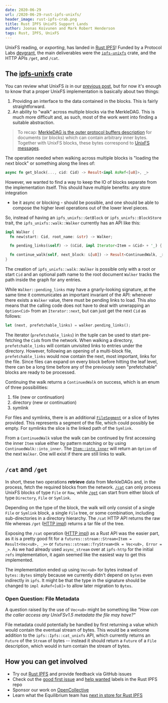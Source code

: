 ```yaml
---
date: 2020-06-29
url: /2020-06-29-rust-ipfs-unixfs/
header_image: rust-ipfs-crab.png
title: Rust IPFS UnixFS Support Lands
author: Joonas Koivunen and Mark Robert Henderson
tags: Rust, IPFS, UnixFS
---
```


UnixFS reading, or _exporting_, has landed in [Rust IPFS]! Funded by a
Protocol Labs [devgrant], the main deliverables were the [`ipfs-unixfs`] crate,
and the HTTP APIs `/get`, and `/cat`.

[devgrant]: https://github.com/ipfs/devgrants/tree/master/open-grants/ipfs-rust/phase-2
[Rust IPFS Append-only log #4]: https://medium.com/equilibriumco/rustipfs/home
[Rust IPFS]: https://github.com/rs-ipfs/rust-ipfs
[`ipfs-unixfs`]: https://crates.io/crates/ipfs-unixfs

## The [ipfs-unixfs] crate

You can review what UnixFS _is_ in our [previous post], but for now
it's enough to know that a proper UnixFS implementation is basically
about two things:

1. Providing an interface to the data contained in the blocks. This is
fairly straightforward.
2. An ability to "walk" across multiple blocks via the MerkleDAG. This is
much more difficult and, as such, most of the work went into finding
a suitable abstraction.

[previous post]: https://medium.com/equilibriumco/the-road-to-unixfs-f3cf5222b2ef
[ipfs-unixfs]: https://crates.io/crates/ipfs-unixfs

> To recap: [MerkleDAG is the outer protocol buffers description] for
documents (or blocks) which can contain arbitrary inner bytes. Together
with UnixFS blocks, these bytes correspond to [UnixFS messages].

The operation needed when walking across multiple blocks is "loading the next
block" or something along the lines of:

```rust
async fn get_block(..., cid: Cid) -> Result<impl AsRef<[u8]>, _>
```

However, we wanted to find a way to keep the IO of blocks separate from the
implementation itself. This should have multiple benefits: any store integration
- be it async or blocking - should be possible, and one should be able to
compose the higher level operations out of the lower level pieces.

So, instead of having an `ipfs_unixfs::GetBlock` or `ipfs_unixfs::BlockStore`
trait, the `ipfs_unixfs::walk::Walker` currently has an API like this:

```rust
impl Walker {
  fn new(start: Cid, root_name: &str) -> Walker;

  fn pending_links(&self) -> (&Cid, impl Iterator<Item = &Cid> + '_) { ... }

  fn continue_walk(self, next_block: &[u8]) -> Result<ContinuedWalk, _> { ... }
}
```

The creation of `ipfs_unixfs::walk::Walker` is possible only with a root or
start `Cid` and an optional path name to the root document `Walker` tracks
the path inside the graph for any entries.

While `Walker::pending_links` may have a gnarly-looking signature, at
the same time it communicates an important invariant of the API: whenever there
exists a `Walker` value, there must be pending links to load. This also means
that the calling code does not have to deal with unwrapping an `Option<Cid>`
from an `Iterator::next`, but can just get the next `Cid` as follows:

```rust
let (next, prefetchable_links) = walker.pending_links();
```

The iterator (`prefetchable_links`) in the tuple can be used to start
pre-fetching the `Cid`s from the network. When walking a directory,
`prefetchable_links` will contain unvisited links to entries under the
directory. However, following an opening of a multi-block file,
`prefetchable_links` would now contain the next, most important, links for the
file. Since files can expand on every block before hitting the leaf level, there
can be a long time before any of the previously seen "prefetchable" blocks are
ready to be processed.

Continuing the walk returns a `ContinuedWalk` on success, which is an enum of
three possibilities:

1. file (new or continuation)
2. directory (new or continuation)
3. symlink

For files and symlinks, there is an additional [`FileSegment`] or a slice of bytes
provided. This represents a segment of the file, which could possibly be empty.
For symlinks the slice is the linked path of the `Symlink`.

From a `ContinuedWalk` value the walk can be continued by first accessing the
inner `Item` value either by pattern matching or by using
`ContinuedWalk::into_inner`. The [`Item::into_inner`] will return an `Option`
of the next `Walker`. One will exist if there are still links to walk.

[MerkleDAG is the outer protocol buffers description]: https://github.com/ipfs/go-merkledag/blob/master/pb/merkledag.proto
[UnixFS messages]: https://github.com/ipfs/specs/blob/master/UNIXFS.md
[`FileSegment`]: https://docs.rs/ipfs-unixfs/0.0.1/ipfs_unixfs/walk/struct.FileSegment.html
[issue #200]: https://github.com/rs-ipfs/rust-ipfs/issues/200
[`Item::into_inner`]: https://docs.rs/ipfs-unixfs/0.0.1/ipfs_unixfs/walk/struct.Item.html#method.into_inner

## `/cat` and `/get`

In short, these two operations **retrieve** data from MerkleDAGs and, in the
process, fetch the required blocks from the network. [`/cat`] can only process
UnixFS blocks of type `File` or `Raw`, while [`/get`] can start from either
block of type `Directory`, `File` or `Symlink`.

Depending on the type of the block, the walk will only consist of a single
`File` or `Symlink` block, a single `File` tree, or some combination,
including sub-directories in a directory hierarchy. The `/cat` HTTP API returns
the raw file whereas `/get` ([HTTP impl](https://github.com/rs-ipfs/rust-ipfs/blob/a1614011a330d32842352bf1095219e6b068b92a/http/src/v0/root_files.rs#L86-L195))
returns a tar file of the tree.

Exposing the `/cat` operation ([HTTP impl](https://github.com/rs-ipfs/rust-ipfs/blob/a1614011a330d32842352bf1095219e6b068b92a/http/src/v0/root_files.rs#L38-L69))
as a Rust API was the easier part, as it is a pretty good fit for a
`futures::stream::Stream<Item = Result<Vec<u8>, _>>` or
`futures::stream::TryStream<Ok = Vec<u8>, Error = _>`. As we had already used
`async_stream` over at `ipfs-http` for the initial `refs` implementation, it
again seemed like the easiest way to get this implemented.

The implementation ended up using `Vec<u8>` for bytes instead of `bytes::Bytes`
simply because we currently didn't depend on `bytes` even indirectly in `ipfs`.
It might be that the type in the signature should be changed to
`impl AsRef<[u8]>` to allow later migration to `Bytes`.

[`/cat`]: https://docs.ipfs.io/reference/http/api/#api-v0-cat
[`/get`]: https://docs.ipfs.io/reference/http/api/#api-v0-get

### Open Question: File Metadata

A question raised by the use of `Vec<u8>` might be something like _"How can
the caller access any UnixFSv1.5 metadata the file may have?"_

File metadata could potentially be handled by first returning a
value which would contain the eventual stream of bytes. This would be a welcome
addition to the `ipfs::Ipfs::cat_unixfs` API, which currently returns an
`Future` of the `Stream` of bytes -- instead it should return a `Future` of a
`File` description, which would in turn contain the stream of bytes.

## How you can get involved

- Try out [Rust IPFS] and provide feedback via GitHub issues
- Check out the [good first issue] and [help wanted] labels in the Rust IPFS repo
- Sponsor our work on [OpenCollective]
- Learn what the Equilibrium team has [next in store for Rust IPFS]

[Rust IPFS]: https://github.com/rs-ipfs/rust-ipfs
[help wanted]: https://github.com/rs-ipfs/rust-ipfs/issues?q=is%3Aissue+is%3Aopen+label%3A%22help+wanted%22
[good first issue]: https://github.com/rs-ipfs/rust-ipfs/issues?q=is%3Aissue+is%3Aopen+label%3A%22good+first+issue%22u
[OpenCollective]: https://opencollective.com/rs-ipfs
[next in store for Rust IPFS]: https://medium.co/equilibrium
